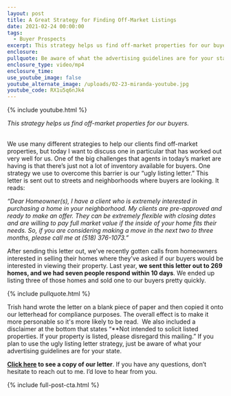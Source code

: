 ```yaml
---
layout: post
title: A Great Strategy for Finding Off-Market Listings
date: 2021-02-24 00:00:00
tags:
  - Buyer Prospects
excerpt: This strategy helps us find off-market properties for our buyers.
enclosure:
pullquote: Be aware of what the advertising guidelines are for your state.
enclosure_type: video/mp4
enclosure_time:
use_youtube_image: false
youtube_alternate_image: /uploads/02-23-miranda-youtube.jpg
youtube_code: RX1u5q6nJk4
---
```


{% include youtube.html %}

*This strategy helps us find off-market properties for our buyers.*

<br>We use many different strategies to help our clients find off-market properties, but today I want to discuss one in particular that has worked out very well for us. One of the big challenges that agents in today’s market are having is that there’s just not a lot of inventory available for buyers. One strategy we use to overcome this barrier is our “ugly listing letter.” This letter is sent out to streets and neighborhoods where buyers are looking. It reads:

*“Dear Homeowner(s), I have a client who is extremely interested in purchasing a home in your neighborhood. My clients are pre-approved and ready to make an offer. They can be extremely flexible with closing dates and are willing to pay full market value if the inside of your home fits their needs. So, if you are considering making a move in the next two to three months, please call me at (518) 376-1073.”*

After sending this letter out, we’ve recently gotten calls from homeowners interested in selling their homes where they’ve asked if our buyers would be interested in viewing their property. Last year, **we sent this letter out to 269 homes, and we had seven people respond within 10 days**. We ended up listing three of those homes and sold one to our buyers pretty quickly.

{% include pullquote.html %}

Trish hand wrote the letter on a blank piece of paper and then copied it onto our letterhead for compliance purposes. The overall effect is to make it more personable so it's more likely to be read. &nbsp;We also included a disclaimer at the bottom that states “\*\*Not intended to solicit listed properties. If your property is listed, please disregard this mailing.” If you plan to use the ugly listing letter strategy, just be aware of what your advertising guidelines are for your state.

**<u><a target="_blank" rel="noopener" href="/uploads/The Ugly Listing Letter.pdf">Click here</a></u> to see a copy of our letter**. If you have any questions, don’t hesitate to reach out to me. I’d love to hear from you.

{% include full-post-cta.html %}
